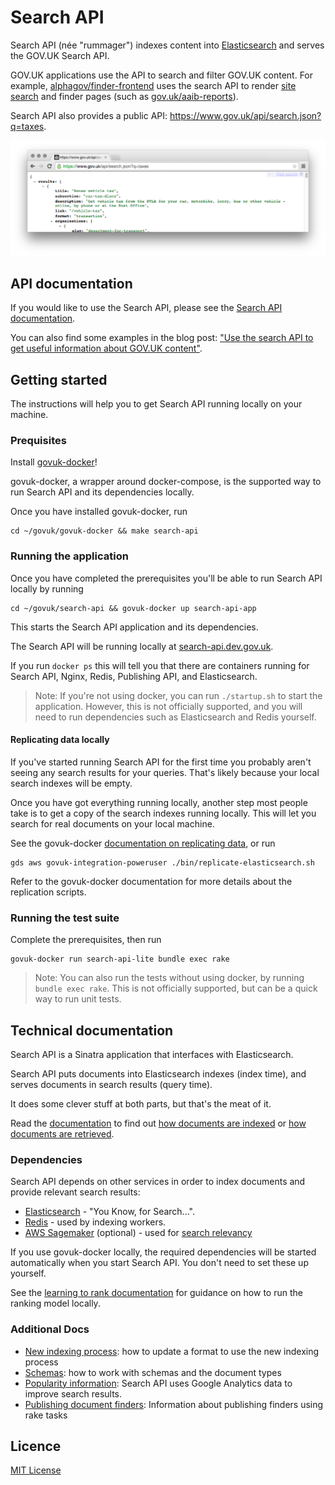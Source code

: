 # Search API

Search API (née "rummager") indexes content into [Elasticsearch](https://www.elastic.co/products/elasticsearch)
and serves the GOV.UK Search API.

GOV.UK applications use the API to search and filter GOV.UK content.
For example, [alphagov/finder-frontend](https://github.com/alphagov/finder-frontend) uses
the search API to render [site search](https://www.gov.uk/search) and finder pages
(such as [gov.uk/aaib-reports](https://www.gov.uk/aaib-reports)).

Search API also provides a public API: https://www.gov.uk/api/search.json?q=taxes.

![Screenshot of API Response](doc/api-screenshot.png)

## API documentation

If you would like to use the Search API, please see the
[Search API documentation](https://docs.publishing.service.gov.uk/apis/search/search-api.html).

You can also find some examples in the blog post:
["Use the search API to get useful information about GOV.UK content"](https://gdsdata.blog.gov.uk/2016/05/26/use-the-search-api-to-get-useful-information-about-gov-uk-content/).

## Getting started

The instructions will help you to get Search API running
locally on your machine.

### Prequisites

Install [govuk-docker](https://github.com/alphagov/govuk-docker)!

govuk-docker, a wrapper around docker-compose, is the supported way
to run Search API and its dependencies locally.

Once you have installed govuk-docker, run

	cd ~/govuk/govuk-docker && make search-api

### Running the application

Once you have completed the prerequisites you'll be able to run
Search API locally by running

	cd ~/govuk/search-api && govuk-docker up search-api-app

This starts the Search API application and its dependencies.

The Search API will be running locally at [search-api.dev.gov.uk](search-api.dev.gov.uk/search).

If you run `docker ps` this will tell you that there are containers running
for Search API, Nginx, Redis, Publishing API, and Elasticsearch.

> Note: If you're not using docker, you can run `./startup.sh` to start the
application. However, this is not officially supported, and you will need to
run dependencies such as Elasticsearch and Redis yourself.

#### Replicating data locally

If you've started running Search API for the first time you probably
aren't seeing any search results for your queries. That's likely
because your local search indexes will be empty.

Once you have got everything running locally, another step most
people take is to get a copy of the search indexes running locally.
This will let you search for real documents on your local machine.

See the govuk-docker [documentation on replicating data](https://github.com/alphagov/govuk-docker#how-to-replicate-data-locally),
or run

	gds aws govuk-integration-poweruser ./bin/replicate-elasticsearch.sh

Refer to the govuk-docker documentation for more details about
the replication scripts.

### Running the test suite

Complete the prerequisites, then run

	govuk-docker run search-api-lite bundle exec rake

> Note: You can also run the tests without using docker, by running
`bundle exec rake`. This is not officially supported, but can be a quick way
to run unit tests.

## Technical documentation

Search API is a Sinatra application that interfaces with Elasticsearch.

Search API puts documents into Elasticsearch indexes (index time), and serves
documents in search results (query time).

It does some clever stuff at both parts, but that's the meat of it.

Read the [documentation](/doc) to find out [how documents are indexed](doc/indexing.md)
or [how documents are retrieved](doc/how-search-works.md).

### Dependencies

Search API depends on other services in order to index documents and provide
relevant search results:

- [Elasticsearch](https://github.com/elastic/elasticsearch) - "You Know, for Search...".
- [Redis](https://redis.io/) - used by indexing workers.
- [AWS Sagemaker](https://aws.amazon.com/sagemaker/) (optional) - used for [search relevancy](docs/relevancy.md)

If you use govuk-docker locally, the required dependencies will be started
automatically when you start Search API. You don't need to set these up yourself.

See the [learning to rank documentation](doc/learning-to-rank.md) for
guidance on how to run the ranking model locally.

### Additional Docs

- [New indexing process](doc/new-indexing-process.md): how to update a format to use the new indexing process
- [Schemas](doc/schemas.md): how to work with schemas and the document types
- [Popularity information](doc/popularity.md): Search API uses Google Analytics
	data to improve search results.
- [Publishing document finders](doc/publishing-finders.md): Information about publishing finders using rake tasks

## Licence

[MIT License](LICENCE.txt)
